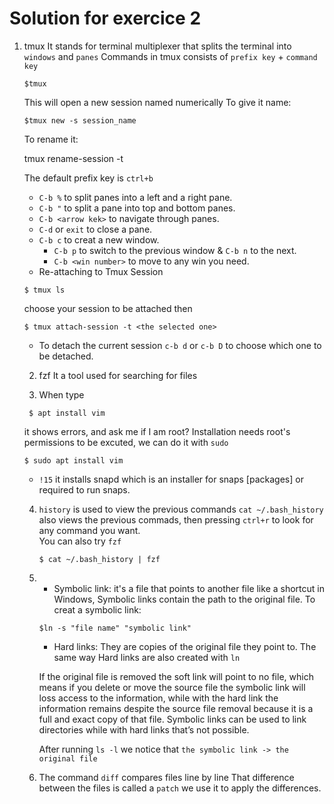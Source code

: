 # Solution for exercice 2

1. tmux
    It stands for terminal multiplexer that splits the terminal into `windows` and `panes`
    Commands in tmux consists of `prefix key` + `command key`
    ```
    $tmux
    ```
    This will open a new session named numerically 
    To give it name:
    ```
    $tmux new -s session_name   
    ```
    To rename it:
    
    tmux rename-session -t <old name> <new>
    
    The default prefix key is `ctrl+b`
     - `C-b %` to split panes into a left and a right pane.
     - `C-b "` to split a pane into top and bottom panes.
     - `C-b <arrow kek>` to navigate through panes.
     - `C-d` or `exit` to close a pane.
     - `C-b c` to creat a new window. 
        - `C-b p` to switch to the previous window & `C-b n` to the next.
        - `C-b <win number>` to move to any win you need.
     - Re-attaching to Tmux Session 
     ```
     $ tmux ls
     ```
     choose your session to be attached then 
     ```
     $ tmux attach-session -t <the selected one>
     ```
     - To detach the current session `c-b d` or `c-b D` to choose which one to be detached. 
     
   2. fzf 
     It a tool used for searching for files 
     
   3. When type
    ```
     $ apt install vim
     ```
     it shows errors, and ask me if I am root?
     Installation needs root's permissions to be excuted, we can do it with `sudo`
     ```
     $ sudo apt install vim 
     ```
    - `!15` it installs snapd which is an installer for snaps [packages] or required to run snaps.
     
   4. `history` is used to view the previous commands 
      `cat ~/.bash_history` also views the previous commads, 
        then pressing `ctrl+r` to look for any command you want.  
        You can also try `fzf` 
        ```
        $ cat ~/.bash_history | fzf
        ```
    5. - Symbolic link: it's a file that points to another file like a shortcut in Windows, Symbolic links contain the path to the original file.
        To creat a symbolic link:
        ```
        $ln -s "file name" "symbolic link"
        ```
        - Hard links: They are copies of the original file they point to. The same way Hard links are also created with `ln`  
       
        If the original file is removed the soft link  will point to no file, which means if you delete or move the source file the symbolic link will loss access           to the information, while with the hard link the information remains despite the source file removal because it is a full and exact copy of that file.
        Symbolic links can be used to link directories while with hard links that’s not possible.
        
        After running `ls -l` we notice that `the symbolic link -> the original file` 
        
    6. The command `diff` compares files line by line 
       That difference between the files is called a `patch` we use it to apply the differences.

        
